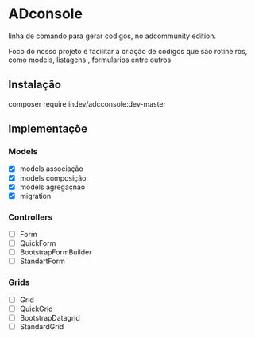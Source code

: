# ADconsole

linha de comando para gerar codigos, no adcommunity edition.

Foco do nosso projeto é facilitar a criação de codigos que são rotineiros,
como models, listagens , formularios entre outros

## Instalação

composer require indev/adcconsole:dev-master

## Implementaçõe

### Models
- [x] models associação
- [x] models composição
- [x] models agregaçnao
- [x] migration 

### Controllers
- [ ] Form
- [ ] QuickForm
- [ ] BootstrapFormBuilder
- [ ] StandartForm

### Grids
- [ ] Grid
- [ ] QuickGrid
- [ ] BootstrapDatagrid
- [ ] StandardGrid